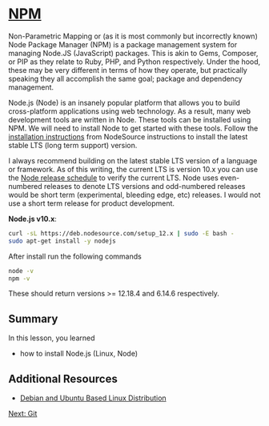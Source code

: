 # [NPM](https://www.npmjs.com/)

Non-Parametric Mapping or (as it is most commonly but incorrectly known) Node Package Manager (NPM) is a package management system for managing Node.JS (JavaScript) packages. This is akin to Gems, Composer, or PIP as they relate to Ruby, PHP, and Python respectively. Under the hood, these may be very different in terms of how they operate, but practically speaking they all accomplish the same goal; package and dependency management.

Node.js (Node) is an insanely popular platform that allows you to build cross-platform applications using web technology. As a result, many web development tools are written in Node. These tools can be installed using NPM. We will need to install Node to get started with these tools. Follow the [installation instructions](https://github.com/nodesource/distributions/blob/master/README.md) from NodeSource instructions to install the latest stable LTS (long term support) version. 

I always recommend building on the latest stable LTS version of a language or framework. As of this writing, the current LTS is version 10.x you can use the [Node release schedule](https://github.com/nodejs/Release#release-schedule) to verify the current LTS. Node uses even-numbered releases to denote LTS versions and odd-numbered releases would be short term (experimental, bleeding edge, etc) releases. I would not use a short term release for product development.

**Node.js v10.x**:

```sh
curl -sL https://deb.nodesource.com/setup_12.x | sudo -E bash -
sudo apt-get install -y nodejs
```

After install run the following commands
```sh
node -v
npm -v
```

These should return versions >= 12.18.4 and 6.14.6 respectively.

## Summary
In this lesson, you learned
* how to install Node.js (Linux, Node)

## Additional Resources
* [Debian and Ubuntu Based Linux Distribution](https://nodejs.org/en/download/package-manager/#debian-and-ubuntu-based-linux-distributions)

[Next: Git](07-Git.md)
